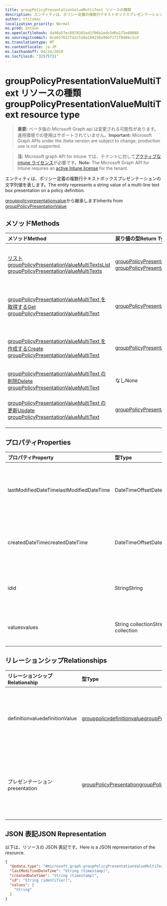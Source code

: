 ```yaml
---
title: groupPolicyPresentationValueMultiText リソースの種類
description: エンティティは、ポリシー定義の複数行テキストボックスプレゼンテーションの文字列値を表します。
author: tfitzmac
localization_priority: Normal
ms.prod: Intune
ms.openlocfilehash: 4a96a57ec89783d1ed1f06b1edc5d0a1f5e88068
ms.sourcegitcommit: 0ce657622f42c510a104156a96bf1f1f040bc1cd
ms.translationtype: MT
ms.contentlocale: ja-JP
ms.lasthandoff: 04/24/2019
ms.locfileid: "32575731"
---
```

# <a name="grouppolicypresentationvaluemultitext-resource-type"></a><span data-ttu-id="6fee1-103">groupPolicyPresentationValueMultiText リソースの種類</span><span class="sxs-lookup"><span data-stu-id="6fee1-103">groupPolicyPresentationValueMultiText resource type</span></span>

> <span data-ttu-id="6fee1-104">**重要:** ベータ版の Microsoft Graph api は変更される可能性があります。運用環境での使用はサポートされていません。</span><span class="sxs-lookup"><span data-stu-id="6fee1-104">**Important:** Microsoft Graph APIs under the /beta version are subject to change; production use is not supported.</span></span>

> <span data-ttu-id="6fee1-105">**注:** Microsoft graph API for Intune では、テナントに対して[アクティブな intune ライセンス](https://go.microsoft.com/fwlink/?linkid=839381)が必要です。</span><span class="sxs-lookup"><span data-stu-id="6fee1-105">**Note:** The Microsoft Graph API for Intune requires an [active Intune license](https://go.microsoft.com/fwlink/?linkid=839381) for the tenant.</span></span>

<span data-ttu-id="6fee1-106">エンティティは、ポリシー定義の複数行テキストボックスプレゼンテーションの文字列値を表します。</span><span class="sxs-lookup"><span data-stu-id="6fee1-106">The entity represents a string value of a multi-line text box presentation on a policy definition.</span></span>


<span data-ttu-id="6fee1-107">[grouppolicypresentationvalue](../resources/intune-grouppolicy-grouppolicypresentationvalue.md)から継承します</span><span class="sxs-lookup"><span data-stu-id="6fee1-107">Inherits from [groupPolicyPresentationValue](../resources/intune-grouppolicy-grouppolicypresentationvalue.md)</span></span>

## <a name="methods"></a><span data-ttu-id="6fee1-108">メソッド</span><span class="sxs-lookup"><span data-stu-id="6fee1-108">Methods</span></span>
|<span data-ttu-id="6fee1-109">メソッド</span><span class="sxs-lookup"><span data-stu-id="6fee1-109">Method</span></span>|<span data-ttu-id="6fee1-110">戻り値の型</span><span class="sxs-lookup"><span data-stu-id="6fee1-110">Return Type</span></span>|<span data-ttu-id="6fee1-111">説明</span><span class="sxs-lookup"><span data-stu-id="6fee1-111">Description</span></span>|
|:---|:---|:---|
|[<span data-ttu-id="6fee1-112">リスト groupPolicyPresentationValueMultiTexts</span><span class="sxs-lookup"><span data-stu-id="6fee1-112">List groupPolicyPresentationValueMultiTexts</span></span>](../api/intune-grouppolicy-grouppolicypresentationvaluemultitext-list.md)|<span data-ttu-id="6fee1-113">[groupPolicyPresentationValueMultiText](../resources/intune-grouppolicy-grouppolicypresentationvaluemultitext.md)コレクション</span><span class="sxs-lookup"><span data-stu-id="6fee1-113">[groupPolicyPresentationValueMultiText](../resources/intune-grouppolicy-grouppolicypresentationvaluemultitext.md) collection</span></span>|<span data-ttu-id="6fee1-114">[groupPolicyPresentationValueMultiText](../resources/intune-grouppolicy-grouppolicypresentationvaluemultitext.md)オブジェクトのプロパティとリレーションシップをリストします。</span><span class="sxs-lookup"><span data-stu-id="6fee1-114">List properties and relationships of the [groupPolicyPresentationValueMultiText](../resources/intune-grouppolicy-grouppolicypresentationvaluemultitext.md) objects.</span></span>|
|[<span data-ttu-id="6fee1-115">groupPolicyPresentationValueMultiText を取得する</span><span class="sxs-lookup"><span data-stu-id="6fee1-115">Get groupPolicyPresentationValueMultiText</span></span>](../api/intune-grouppolicy-grouppolicypresentationvaluemultitext-get.md)|[<span data-ttu-id="6fee1-116">groupPolicyPresentationValueMultiText</span><span class="sxs-lookup"><span data-stu-id="6fee1-116">groupPolicyPresentationValueMultiText</span></span>](../resources/intune-grouppolicy-grouppolicypresentationvaluemultitext.md)|<span data-ttu-id="6fee1-117">[groupPolicyPresentationValueMultiText](../resources/intune-grouppolicy-grouppolicypresentationvaluemultitext.md)オブジェクトのプロパティとリレーションシップを読み取ります。</span><span class="sxs-lookup"><span data-stu-id="6fee1-117">Read properties and relationships of the [groupPolicyPresentationValueMultiText](../resources/intune-grouppolicy-grouppolicypresentationvaluemultitext.md) object.</span></span>|
|[<span data-ttu-id="6fee1-118">groupPolicyPresentationValueMultiText を作成する</span><span class="sxs-lookup"><span data-stu-id="6fee1-118">Create groupPolicyPresentationValueMultiText</span></span>](../api/intune-grouppolicy-grouppolicypresentationvaluemultitext-create.md)|[<span data-ttu-id="6fee1-119">groupPolicyPresentationValueMultiText</span><span class="sxs-lookup"><span data-stu-id="6fee1-119">groupPolicyPresentationValueMultiText</span></span>](../resources/intune-grouppolicy-grouppolicypresentationvaluemultitext.md)|<span data-ttu-id="6fee1-120">新しい[groupPolicyPresentationValueMultiText](../resources/intune-grouppolicy-grouppolicypresentationvaluemultitext.md)オブジェクトを作成します。</span><span class="sxs-lookup"><span data-stu-id="6fee1-120">Create a new [groupPolicyPresentationValueMultiText](../resources/intune-grouppolicy-grouppolicypresentationvaluemultitext.md) object.</span></span>|
|[<span data-ttu-id="6fee1-121">groupPolicyPresentationValueMultiText の削除</span><span class="sxs-lookup"><span data-stu-id="6fee1-121">Delete groupPolicyPresentationValueMultiText</span></span>](../api/intune-grouppolicy-grouppolicypresentationvaluemultitext-delete.md)|<span data-ttu-id="6fee1-122">なし</span><span class="sxs-lookup"><span data-stu-id="6fee1-122">None</span></span>|<span data-ttu-id="6fee1-123">[groupPolicyPresentationValueMultiText](../resources/intune-grouppolicy-grouppolicypresentationvaluemultitext.md)を削除します。</span><span class="sxs-lookup"><span data-stu-id="6fee1-123">Deletes a [groupPolicyPresentationValueMultiText](../resources/intune-grouppolicy-grouppolicypresentationvaluemultitext.md).</span></span>|
|[<span data-ttu-id="6fee1-124">groupPolicyPresentationValueMultiText の更新</span><span class="sxs-lookup"><span data-stu-id="6fee1-124">Update groupPolicyPresentationValueMultiText</span></span>](../api/intune-grouppolicy-grouppolicypresentationvaluemultitext-update.md)|[<span data-ttu-id="6fee1-125">groupPolicyPresentationValueMultiText</span><span class="sxs-lookup"><span data-stu-id="6fee1-125">groupPolicyPresentationValueMultiText</span></span>](../resources/intune-grouppolicy-grouppolicypresentationvaluemultitext.md)|<span data-ttu-id="6fee1-126">[groupPolicyPresentationValueMultiText](../resources/intune-grouppolicy-grouppolicypresentationvaluemultitext.md)オブジェクトのプロパティを更新します。</span><span class="sxs-lookup"><span data-stu-id="6fee1-126">Update the properties of a [groupPolicyPresentationValueMultiText](../resources/intune-grouppolicy-grouppolicypresentationvaluemultitext.md) object.</span></span>|

## <a name="properties"></a><span data-ttu-id="6fee1-127">プロパティ</span><span class="sxs-lookup"><span data-stu-id="6fee1-127">Properties</span></span>
|<span data-ttu-id="6fee1-128">プロパティ</span><span class="sxs-lookup"><span data-stu-id="6fee1-128">Property</span></span>|<span data-ttu-id="6fee1-129">型</span><span class="sxs-lookup"><span data-stu-id="6fee1-129">Type</span></span>|<span data-ttu-id="6fee1-130">説明</span><span class="sxs-lookup"><span data-stu-id="6fee1-130">Description</span></span>|
|:---|:---|:---|
|<span data-ttu-id="6fee1-131">lastModifiedDateTime</span><span class="sxs-lookup"><span data-stu-id="6fee1-131">lastModifiedDateTime</span></span>|<span data-ttu-id="6fee1-132">DateTimeOffset</span><span class="sxs-lookup"><span data-stu-id="6fee1-132">DateTimeOffset</span></span>|<span data-ttu-id="6fee1-133">オブジェクトが最後に変更された日付と時刻。</span><span class="sxs-lookup"><span data-stu-id="6fee1-133">The date and time the object was last modified.</span></span> <span data-ttu-id="6fee1-134">[grouppolicypresentationvalue](../resources/intune-grouppolicy-grouppolicypresentationvalue.md)から継承します。</span><span class="sxs-lookup"><span data-stu-id="6fee1-134">Inherited from [groupPolicyPresentationValue](../resources/intune-grouppolicy-grouppolicypresentationvalue.md)</span></span>|
|<span data-ttu-id="6fee1-135">createdDateTime</span><span class="sxs-lookup"><span data-stu-id="6fee1-135">createdDateTime</span></span>|<span data-ttu-id="6fee1-136">DateTimeOffset</span><span class="sxs-lookup"><span data-stu-id="6fee1-136">DateTimeOffset</span></span>|<span data-ttu-id="6fee1-137">オブジェクトが作成された日付と時刻。</span><span class="sxs-lookup"><span data-stu-id="6fee1-137">The date and time the object was created.</span></span> <span data-ttu-id="6fee1-138">[grouppolicypresentationvalue](../resources/intune-grouppolicy-grouppolicypresentationvalue.md)から継承します。</span><span class="sxs-lookup"><span data-stu-id="6fee1-138">Inherited from [groupPolicyPresentationValue](../resources/intune-grouppolicy-grouppolicypresentationvalue.md)</span></span>|
|<span data-ttu-id="6fee1-139">id</span><span class="sxs-lookup"><span data-stu-id="6fee1-139">id</span></span>|<span data-ttu-id="6fee1-140">String</span><span class="sxs-lookup"><span data-stu-id="6fee1-140">String</span></span>|<span data-ttu-id="6fee1-141">エンティティのキー。</span><span class="sxs-lookup"><span data-stu-id="6fee1-141">Key of the entity.</span></span> <span data-ttu-id="6fee1-142">[grouppolicypresentationvalue](../resources/intune-grouppolicy-grouppolicypresentationvalue.md)から継承します。</span><span class="sxs-lookup"><span data-stu-id="6fee1-142">Inherited from [groupPolicyPresentationValue](../resources/intune-grouppolicy-grouppolicypresentationvalue.md)</span></span>|
|<span data-ttu-id="6fee1-143">values</span><span class="sxs-lookup"><span data-stu-id="6fee1-143">values</span></span>|<span data-ttu-id="6fee1-144">String collection</span><span class="sxs-lookup"><span data-stu-id="6fee1-144">String collection</span></span>|<span data-ttu-id="6fee1-145">関連付けられたプレゼンテーションに対して空ではない文字列のコレクション。</span><span class="sxs-lookup"><span data-stu-id="6fee1-145">A collection of non-empty strings for the associated presentation.</span></span>|

## <a name="relationships"></a><span data-ttu-id="6fee1-146">リレーションシップ</span><span class="sxs-lookup"><span data-stu-id="6fee1-146">Relationships</span></span>
|<span data-ttu-id="6fee1-147">リレーションシップ</span><span class="sxs-lookup"><span data-stu-id="6fee1-147">Relationship</span></span>|<span data-ttu-id="6fee1-148">型</span><span class="sxs-lookup"><span data-stu-id="6fee1-148">Type</span></span>|<span data-ttu-id="6fee1-149">説明</span><span class="sxs-lookup"><span data-stu-id="6fee1-149">Description</span></span>|
|:---|:---|:---|
|<span data-ttu-id="6fee1-150">definitionvalue</span><span class="sxs-lookup"><span data-stu-id="6fee1-150">definitionValue</span></span>|[<span data-ttu-id="6fee1-151">grouppolicydefinitionvalue</span><span class="sxs-lookup"><span data-stu-id="6fee1-151">groupPolicyDefinitionValue</span></span>](../resources/intune-grouppolicy-grouppolicydefinitionvalue.md)|<span data-ttu-id="6fee1-152">プレゼンテーション値に関連付けられているグループポリシー定義の値。</span><span class="sxs-lookup"><span data-stu-id="6fee1-152">The group policy definition value associated with the presentation value.</span></span> <span data-ttu-id="6fee1-153">[grouppolicypresentationvalue](../resources/intune-grouppolicy-grouppolicypresentationvalue.md)から継承します。</span><span class="sxs-lookup"><span data-stu-id="6fee1-153">Inherited from [groupPolicyPresentationValue](../resources/intune-grouppolicy-grouppolicypresentationvalue.md)</span></span>|
|<span data-ttu-id="6fee1-154">プレゼンテーション</span><span class="sxs-lookup"><span data-stu-id="6fee1-154">presentation</span></span>|[<span data-ttu-id="6fee1-155">groupPolicyPresentation</span><span class="sxs-lookup"><span data-stu-id="6fee1-155">groupPolicyPresentation</span></span>](../resources/intune-grouppolicy-grouppolicypresentation.md)|<span data-ttu-id="6fee1-156">プレゼンテーション値に関連付けられたグループポリシーのプレゼンテーション。</span><span class="sxs-lookup"><span data-stu-id="6fee1-156">The group policy presentation associated with the presentation value.</span></span> <span data-ttu-id="6fee1-157">[grouppolicypresentationvalue](../resources/intune-grouppolicy-grouppolicypresentationvalue.md)から継承します。</span><span class="sxs-lookup"><span data-stu-id="6fee1-157">Inherited from [groupPolicyPresentationValue](../resources/intune-grouppolicy-grouppolicypresentationvalue.md)</span></span>|

## <a name="json-representation"></a><span data-ttu-id="6fee1-158">JSON 表記</span><span class="sxs-lookup"><span data-stu-id="6fee1-158">JSON Representation</span></span>
<span data-ttu-id="6fee1-159">以下は、リソースの JSON 表記です。</span><span class="sxs-lookup"><span data-stu-id="6fee1-159">Here is a JSON representation of the resource.</span></span>
<!-- {
  "blockType": "resource",
  "keyProperty": "id",
  "@odata.type": "microsoft.graph.groupPolicyPresentationValueMultiText"
}
-->
``` json
{
  "@odata.type": "#microsoft.graph.groupPolicyPresentationValueMultiText",
  "lastModifiedDateTime": "String (timestamp)",
  "createdDateTime": "String (timestamp)",
  "id": "String (identifier)",
  "values": [
    "String"
  ]
}
```





